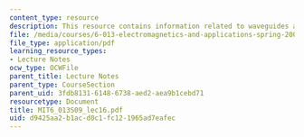 ```yaml
---
content_type: resource
description: This resource contains information related to waveguides and systems.
file: /media/courses/6-013-electromagnetics-and-applications-spring-2009/d9425aa2b1acd0c1fc121965ad7eafec_MIT6_013S09_lec16.pdf
file_type: application/pdf
learning_resource_types:
- Lecture Notes
ocw_type: OCWFile
parent_title: Lecture Notes
parent_type: CourseSection
parent_uid: 3fdb8131-6148-6738-aed2-aea9b1cebd71
resourcetype: Document
title: MIT6_013S09_lec16.pdf
uid: d9425aa2-b1ac-d0c1-fc12-1965ad7eafec
---
```


